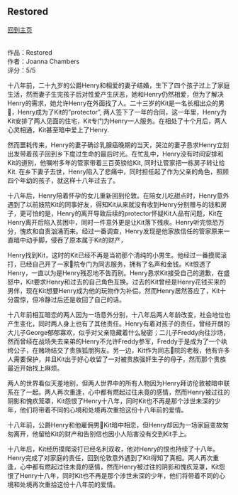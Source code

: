 ## Restored
[回到主页](https://boheme130.github.io/Fiction.git.io/)
<br>
<br>

作品：Restored <br>
作者：Joanna Chambers <br>
评分：5/5 <br>


十八年前，二十九岁的公爵Henry和相爱的妻子结婚，生下了四个孩子过上了家庭生活，然而妻子生完孩子后对性爱产生厌恶，她和Henry仍然相爱，但为了解决Henry的需求，她允许Henry在外面找了人。二十三岁的Kit是一名长相出众的男🐔，Henry成为了Kit的”protector”, 两人签下了一年的合同，这一年里，Henry为Kit安排了两人见面的住宅，Kit专门为Henry一人服务。在相处了十个月后，两人心灵相通，Kit甚至暗中爱上了Henry. 

然而噩耗传来，Henry的妻子确诊乳腺癌晚期的当天，哭泣的妻子恳求Henry立刻出发带着孩子回到乡下度过生命的最后时光。在忙乱中，Henry没有时间安排和Kit的道别，他嘱咐多年的管家带着三百英镑给Kit, 同时让管家把一栋房子转让给Kit. 在乡下妻子去世，Henry陷入了悲痛中，同时担任起了作为父亲的角色，照顾四个年幼的孩子，就这样十八年过去了。

十八年后，Henry陪着怀孕的女儿重新回到伦敦。在陪女儿吃甜点时，Henry意外遇到了以前妓院Kit的同事好友，得知Kit从来就没有收到Henry分别赠与的钱和房子，更可怕的是，Henry的离开导致后续的protector怀疑Kit人品有问题，Kit在Henry离开后陷入贫困中，同时一件意外更是让Kit落下残疾。Henry听完惊恐万分，愧疚和自责汹涌而来。经过一番调查，Henry发现是他家族信任的管家原来一直暗中动手脚，侵吞了原本属于Kit的财产，

Henry找到Kit，这时的Kit已经不再是当初那个清纯的小男生。他经过一番摸爬滚打，已经自己开了一家🐔院专门为同志服务，拥有了名声和金钱。Kit恨透了Henry，一直以为是Henry残忍地不告而别。Henry恳求Kit接受自己的道歉，在盛怒中，Kit要求Henry和过去的自己角色互换。过去的Kit曾经是Henry花钱买来的男伴，现在Kit想要Henry成为他的玩物作为补偿。然而Henry居然答应了，Kit十分震惊，但冷静过后还是收回了自己的话。

十八年前相互暗恋的两人因为一场意外分别，十八年后两人年龄改变，社会地位也产生变化，同时两人身上也有了其他责任。Henry有着对孩子的责任，曾经开朗的大儿子George郁郁寡欢，似乎对父亲隐藏着什么秘密；二儿子Freddy向往沙场，然而曾经在战场失去亲弟的Henry不允许Freddy参军，Freddy于是成为了一个纨绔公子，在赌场结交了贵族狐朋狗友。另一边，Kit作为同志🐔院的老板，他有许多人需要保护，并且Kit出于好心收留了一对被贵族强奸生子的母子，然而那个贵族最近开始找上麻烦。

两人的世界看似天差地别，但两人世界中的所有人物因为Henry拜访伦敦被暗中联系在了一起。两人再次重逢，心中都有燃起过往未竟的感情，然而Henry被过往的阴影和愧疚笼罩，Kit怨恨了Henry十八年，同时Kit也不再是那个涉世未深的少年，他们将带着不同的心境和处境再次重拾这份十八年前的爱情。

十八年前，公爵Henry和他雇佣男🐔Kit暗中相恋，但Henry却因为一场家庭变故匆匆离开，他留给Kit的财产和告别信也因小人陷害没有交到Kit手上。

十八年后，Kit经历摸爬滚打已经名利双收，他对Henry的恨也持续了十八年。Henry完成了对家庭的责任，回到伦敦意外遇到了Kit得知了真相。两人再次重逢，心中都有燃起过往未竟的感情，然而Henry被过往的阴影和愧疚笼罩，Kit怨恨了Henry十八年，同时Kit也不再是那个涉世未深的少年，他们将带着不同的心境和处境再次重拾这份十八年前的爱情。
